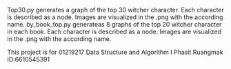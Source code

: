 Top30.py generates a graph of the top 30 witcher character. Each character is described as a node. Images are visualized in the .png with the according name.
by_book_top.py generateas 8 graphs of the top 20 witcher character in each book. Each character is described as a node. Images are visualized in the .png with the according name.

This project is for 01219217 Data Structure and Algorithm I
Phasit Ruangmak ID:6610545391
